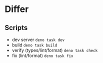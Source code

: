 # Differ

## Scripts

- dev server `deno task dev`
- build `deno task build`
- verify (types/lint/format) `deno task check`
- fix (lint/format) `deno task fix`

